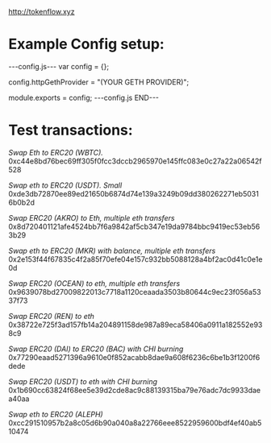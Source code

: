 http://tokenflow.xyz

# Example Config setup:

---config.js---
var config = {};

config.httpGethProvider = "(YOUR GETH PROVIDER)";

module.exports = config;
---config.js END---


# Test transactions:

*Swap Eth to ERC20 (WBTC).*
0xc44e8bd76bec69ff305f0fcc3dccb2965970e145ffc083e0c27a22a06542f528

*Swap eth to ERC20 (USDT). Small*
0xde3db72870ee89ed21650b6874d74e139a3249b09dd380262271eb50316b0b2d

*Swap ERC20 (AKRO) to Eth, multiple eth transfers*
0x8d720401121afe4524bb7f6a9842af5cb347e19da9784bbc9419ec53eb563b29

*Swap eth to ERC20 (MKR) with balance, multiple eth transfers*
0x2e153f44f67835c4f2a85f70efe04e157c932bb5088128a4bf2ac0d41c0e1e0d

*Swap ERC20 (OCEAN) to eth, multiple eth transfers*
0x9639078bd27009822013c7718a1120ceaada3503b80644c9ec23f056a5337f73

*Swap ERC20 (REN) to eth*
0x38722e725f3ad157fb14a204891158de987a89eca58406a0911a182552e938c9

*Swap ERC20 (DAI) to ERC20 (BAC) with CHI burning*
0x77290eaad5271396a9610e0f852acabb8dae9a608f6236c6be1b3f1200f6dede

*Swap ERC20 (USDT) to eth with CHI burning* 
0x1b690cc63824f68ee5e39d2cde8ac9c88139315ba79e76adc7dc9933daea40aa

*Swap eth to ERC20 (ALEPH)* 
0xcc291510957b2a8c05d6b90a040a8a22766eee8522959600bdf4ef40ab510474

